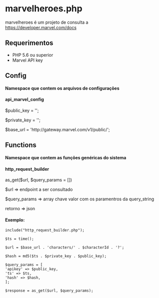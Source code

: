 # marvelheroes.php

marvelheroes é um projeto de consulta a https://developer.marvel.com/docs

<h2>Requerimentos</h2>
<ul>
<li>PHP 5.6 ou superior</li>
<li>Marvel API key</li>
</ul>

<h2>Config</h2>
<h4>Namespace que contem os arquivos de configurações</h4>
<h4>api_marvel_config</h4>
<p>$public_key = '';</p>
<p>$private_key = '';</p>
<p>$base_url = 'http://gateway.marvel.com/v1/public/';</p>

<h2>Functions</h2>
<h4>Namespace que contem as funções genéricas do sistema</h4>
<h4>http_request_builder</h4>
<p>as_get($url, $query_params = [])</p>
<p>$url => endpoint a ser consultado</p>
<p>$query_params => array chave valor com os paramentros da query_string</p>
<p>retorno => json</p>
<h4>Exemplo:</h4>

    include("http_request_builder.php");
    
    $ts = time();

    $url = $base_url . 'characters/' . $characterId . '?';
                
    $hash = md5($ts . $private_key . $public_key);
    
    $query_params = [
    'apikey' => $public_key,
    'ts' => $ts,
    'hash' => $hash,
    ];
        
    $response = as_get($url, $query_params);





